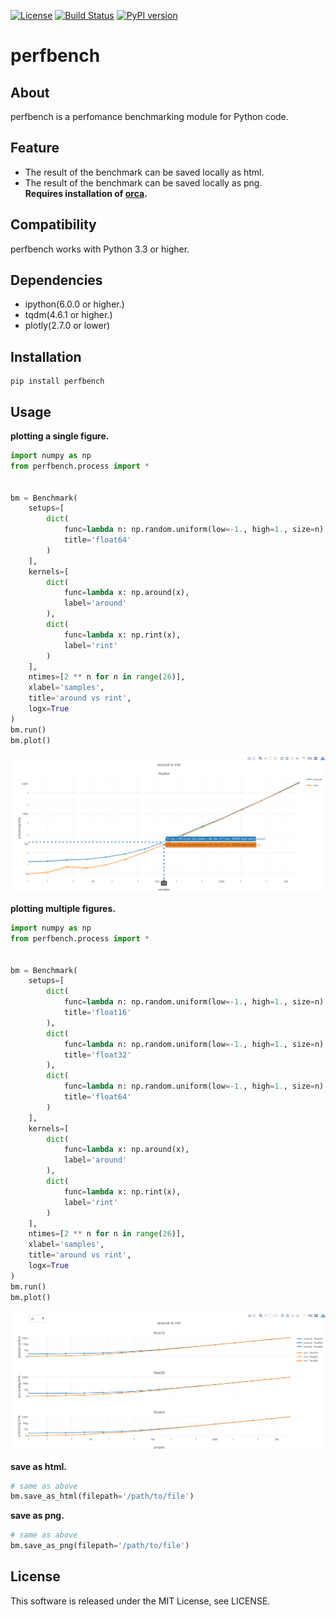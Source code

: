 [![License](https://img.shields.io/badge/license-MIT-brightgreen.svg)](https://github.com/Hasenpfote/fpq/blob/master/LICENSE)
[![Build Status](https://travis-ci.org/Hasenpfote/perfbench.svg?branch=master)](https://travis-ci.org/Hasenpfote/perfbench)
[![PyPI version](https://badge.fury.io/py/perfbench.svg)](https://badge.fury.io/py/perfbench)

perfbench
=========

## About
perfbench is a perfomance benchmarking module for Python code.

## Feature
* The result of the benchmark can be saved locally as html.
* The result of the benchmark can be saved locally as png.  
**Requires installation of [orca](https://github.com/plotly/orca).**

## Compatibility
perfbench works with Python 3.3 or higher.

## Dependencies
* ipython(6.0.0 or higher.)
* tqdm(4.6.1 or higher.)
* plotly(2.7.0 or lower)

## Installation
```
pip install perfbench
```

## Usage
**plotting a single figure.**
```python
import numpy as np
from perfbench.process import *


bm = Benchmark(
    setups=[
        dict(
            func=lambda n: np.random.uniform(low=-1., high=1., size=n).astype(np.float64),
            title='float64'
        )
    ],
    kernels=[
        dict(
            func=lambda x: np.around(x),
            label='around'
        ),
        dict(
            func=lambda x: np.rint(x),
            label='rint'
        )
    ],
    ntimes=[2 ** n for n in range(26)],
    xlabel='samples',
    title='around vs rint',
    logx=True
)
bm.run()
bm.plot()
```
![plot1](https://raw.githubusercontent.com/Hasenpfote/perfbench/master/docs/plot1.png)


**plotting multiple figures.**
```python
import numpy as np
from perfbench.process import *


bm = Benchmark(
    setups=[
        dict(
            func=lambda n: np.random.uniform(low=-1., high=1., size=n).astype(np.float16),
            title='float16'
        ),
        dict(
            func=lambda n: np.random.uniform(low=-1., high=1., size=n).astype(np.float32),
            title='float32'
        ),
        dict(
            func=lambda n: np.random.uniform(low=-1., high=1., size=n).astype(np.float64),
            title='float64'
        )
    ],
    kernels=[
        dict(
            func=lambda x: np.around(x),
            label='around'
        ),
        dict(
            func=lambda x: np.rint(x),
            label='rint'
        )
    ],
    ntimes=[2 ** n for n in range(26)],
    xlabel='samples',
    title='around vs rint',
    logx=True
)
bm.run()
bm.plot()
```
![plot2](https://raw.githubusercontent.com/Hasenpfote/perfbench/master/docs/plot2.png)

**save as html.**
```python
# same as above
bm.save_as_html(filepath='/path/to/file')
```

**save as png.**
```python
# same as above
bm.save_as_png(filepath='/path/to/file')
```

## License
This software is released under the MIT License, see LICENSE.

